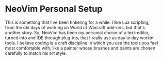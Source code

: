 # NeoVim Personal Setup

This is something that I've been tinkering for a while. I like Lua scripting, from the
old days of working on World of Warcraft add-ons, but that's another story. So, NeoVim
has been my personal choice of a text-editor, turned into and IDE through plug-ins, that
I really use as day to day workin tools. I believe coding is a craft discipline in which
you use the tools you feel most comfortable with, like a painter whose brushes and paints
are chosen carefully to match his art style.

